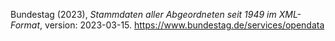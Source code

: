 Bundestag (2023), _Stammdaten aller Abgeordneten seit 1949 im XML-Format_, version: 2023-03-15. https://www.bundestag.de/services/opendata
